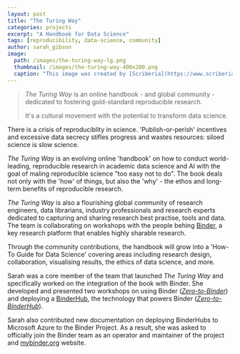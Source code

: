 ```yaml
---
layout: post
title: "The Turing Way"
categories: projects
excerpt: "A Handbook for Data Science"
tags: [reproducibility, data-science, community]
author: sarah_gibson
image:
  path: /images/the-turing-way-lg.png
  thumbnail: /images/the-turing-way-400x200.png
  caption: "This image was created by [Scriberia](https://www.scriberia.co.uk/) for [_The Turing Way_](https://github.com/alan-turing-institute/the-turing-way) community and is used under a CC-BY licence."
---
```


> _The Turing Way_ is an online handbook - and global community - dedicated to fostering gold-standard reproducible research.
>
> It's a cultural movement with the potential to transform data science.

There is a crisis of reproduciblity in science. 'Publish-or-perish' incentives and excessive data secrecy stifles progress and wastes resources: siloed science is slow science.

_The Turing Way_ is an evolving online 'handbook' on how to conduct world-leading, reproducible research in academic data science and AI with the goal of maling reproducible science "too easy not to do". The book deals not only with the 'how' of things, but also the 'why' - the ethos and long-term benefits of reproducible research.

_The Turing Way_ is also a flourishing global community of research engineers, data librarians, industry professionals and research experts dedicated to capturing and sharing research best practise, tools and data. The team is collaborating on workshops with the people behing [Binder](https://binderhub.readthedocs.io/en/latest/), a key research platform that enables highly sharable research.

Through the community contributions, the handbook will grow into a 'How-To Guide for Data Science' covering areas including research design, collaboration, visualising results, the ethics of data science, and more.

Sarah was a core member of the team that launched _The Turing Way_ and specifically worked on the integration of the book with Binder. She developed and presented two workshops on using Binder ([_Zero-to-Binder_](https://bit.ly/zero-to-binder-tutorial)) and deploying a [BinderHub](https://binderhub.readthedocs.io/en/latest/), the technology that powers Binder ([_Zero-to-BinderHub_](https://bit.ly/zero-to-binderhub-workshop)).

Sarah also contributed new documentation on deploying BinderHubs to Microsoft Azure to the Binder Project. As a result, she was asked to officially join the Binder team as an operator and maintainer of the project and [mybinder.org](https://mybinder.org) website.
